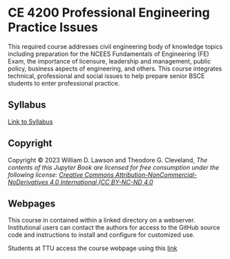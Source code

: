 # CE 4200 Professional Engineering Practice Issues 

This required course addresses civil engineering body of
knowledge topics including preparation for the NCEES
Fundamentals of Engineering (FE) Exam, the importance of
licensure, leadership and management, public policy,
business aspects of engineering, and others. This course
integrates technical, professional and social issues to help
prepare senior BSCE students to enter professional practice.

## Syllabus

[Link to Syllabus](http://54.243.252.9/ce-4200-webroot/0-Syllabus/syllabus.ce4200-2025-1.pdf)

## Copyright

Copyright © 2023 William D. Lawson and Theodore G. Cleveland, *The contents of this Jupyter Book are licensed for free consumption under the following license: [Creative Commons Attribution-NonCommercial-NoDerivatives 4.0 International (CC BY-NC-ND 4.0](https://creativecommons.org/licenses/by-nc-nd/4.0/)*

## Webpages

This course in contained within a linked directory on a webserver.  Institutional users can contact the authors for access to the GitHub source code and instructions to install and configure for customized use.  

Students at TTU access the course webpage using this [link](http://54.243.252.9/ce-4200-webroot/)